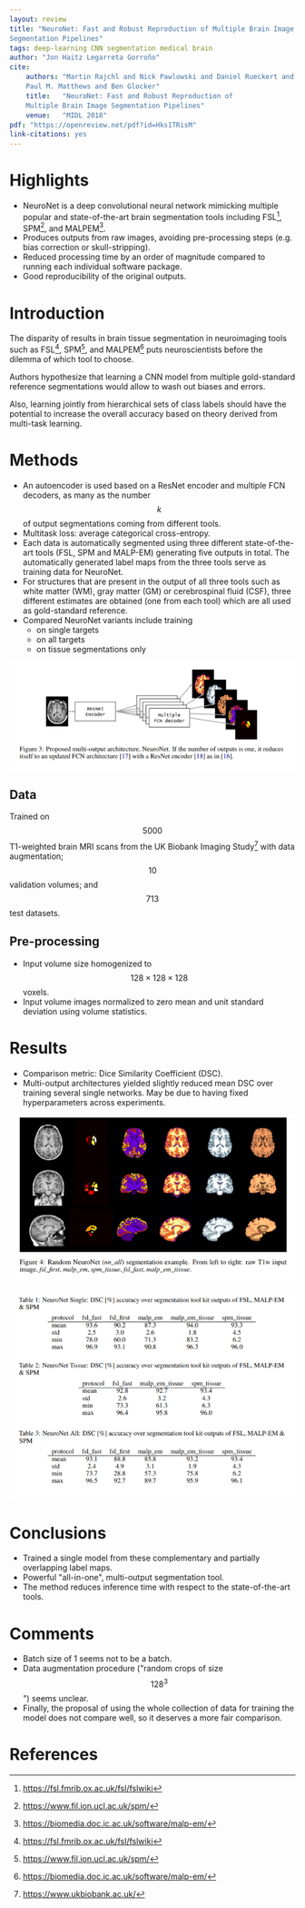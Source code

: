```yaml
---
layout: review
title: "NeuroNet: Fast and Robust Reproduction of Multiple Brain Image
Segmentation Pipelines"
tags: deep-learning CNN segmentation medical brain
author: "Jon Haitz Legarreta Gorroño"
cite:
    authors: "Martin Rajchl and Nick Pawlowski and Daniel Rueckert and
    Paul M. Matthews and Ben Glocker"
    title:   "NeuroNet: Fast and Robust Reproduction of
    Multiple Brain Image Segmentation Pipelines"
    venue:   "MIDL 2018"
pdf: "https://openreview.net/pdf?id=Hks1TRisM"
link-citations: yes
---
```



# Highlights

- NeuroNet is a deep convolutional neural network mimicking multiple popular
and state-of-the-art brain segmentation tools including FSL[^1], SPM[^2],
and MALPEM[^3].
- Produces outputs from raw images, avoiding pre-processing steps (e.g. bias
correction or skull-stripping).
- Reduced processing time by an order of magnitude compared to running each
individual software package.
- Good reproducibility of the original outputs.


# Introduction

The disparity of results in brain tissue segmentation in neuroimaging tools
such as FSL[^1], SPM[^2], and MALPEM[^3] puts neuroscientists before
the dilemma of which tool to choose.

Authors hypothesize that learning a CNN model from multiple gold-standard
reference segmentations would allow to wash out biases and errors.

Also, learning jointly from hierarchical sets of class labels should have the
potential to increase the overall accuracy based on theory derived from
multi-task learning.


# Methods

- An autoencoder is used based on a ResNet encoder and multiple FCN decoders,
as many as the number $$k$$ of output segmentations coming from different
tools.
- Multitask loss: average categorical cross-entropy.
- Each data is automatically segmented using three different state-of-the-art
tools (FSL, SPM and MALP-EM) generating five outputs in total. The
automatically generated label maps from the three tools serve as training data
for NeuroNet.
- For structures that are present in the output of all three tools such as
white matter (WM), gray matter (GM) or cerebrospinal fluid (CSF), three
different estimates are obtained (one from each tool) which are all used as
gold-standard reference.
- Compared NeuroNet variants include training
  - on single targets
  - on all targets
  - on tissue segmentations only

![](/deep-learning/images/NeuroNet/Architecture.png)


## Data

Trained on $$5000$$ T1-weighted brain MRI scans from the UK Biobank Imaging
Study[^4] with data augmentation; $$10$$ validation volumes; and
$$713$$ test datasets.

## Pre-processing

- Input volume size homogenized to $$128 \times 128 \times 128$$ voxels.
- Input volume images normalized to zero mean and unit standard deviation
using volume statistics.


# Results

- Comparison metric: Dice Similarity Coefficient (DSC).
- Multi-output architectures yielded slightly reduced mean DSC over
training several single networks. May be due to having fixed hyperparameters
across experiments.

![](/deep-learning/images/NeuroNet/Results_image.png)

![](/deep-learning/images/NeuroNet/Results_tables.png)

# Conclusions

- Trained a single model from these complementary and partially overlapping
label maps.
- Powerful "all-in-one", multi-output segmentation tool.
- The method reduces inference time with respect to the state-of-the-art tools.


# Comments
- Batch size of 1 seems not to be a batch.
- Data augmentation procedure ("random crops of size $$128^3$$") seems
unclear.
- Finally, the proposal of using the whole collection of data for training the
model does not compare well, so it deserves a more fair comparison.


# References
[^1]: https://fsl.fmrib.ox.ac.uk/fsl/fslwiki
[^2]: https://www.fil.ion.ucl.ac.uk/spm/
[^3]: https://biomedia.doc.ic.ac.uk/software/malp-em/
[^4]: https://www.ukbiobank.ac.uk/
